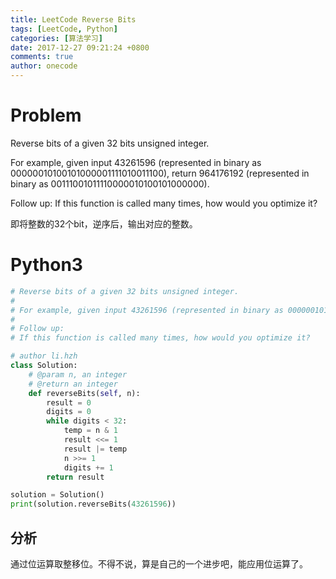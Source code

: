 ```yaml
---
title: LeetCode Reverse Bits
tags: [LeetCode, Python]
categories: [算法学习]
date: 2017-12-27 09:21:24 +0800
comments: true
author: onecode
---
```

# Problem

Reverse bits of a given 32 bits unsigned integer.

For example, given input 43261596 (represented in binary as 00000010100101000001111010011100), return 964176192 (represented in binary as 00111001011110000010100101000000).

Follow up:
If this function is called many times, how would you optimize it?

即将整数的32个bit，逆序后，输出对应的整数。

<!--break-->

# Python3

``` python
# Reverse bits of a given 32 bits unsigned integer.
#
# For example, given input 43261596 (represented in binary as 00000010100101000001111010011100), return 964176192 (represented in binary as 00111001011110000010100101000000).
#
# Follow up:
# If this function is called many times, how would you optimize it?

# author li.hzh
class Solution:
    # @param n, an integer
    # @return an integer
    def reverseBits(self, n):
        result = 0
        digits = 0
        while digits < 32:
            temp = n & 1
            result <<= 1
            result |= temp
            n >>= 1
            digits += 1
        return result

solution = Solution()
print(solution.reverseBits(43261596))
```


## 分析

通过位运算取整移位。不得不说，算是自己的一个进步吧，能应用位运算了。